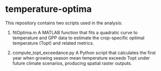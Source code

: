 # temperature-optima

This repository contains two scripts used in the analysis:

1. fitOptima.m
A MATLAB function that fits a quadratic curve to temperature and GPP data to estimate the crop-specific optimal temperature (Topt) and related metrics.

2. compute_topt_exceedance.py
A Python script that calculates the first year when growing season mean temperature exceeds Topt under future climate scenarios, producing spatial raster outputs.
